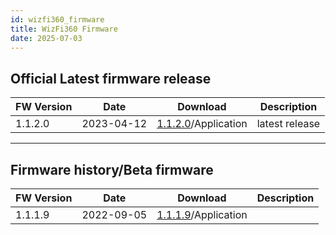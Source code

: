```yaml
---
id: wizfi360_firmware
title: WizFi360 Firmware
date: 2025-07-03
---
```


## Official Latest firmware release

| FW Version | Date       | Download                                                                         | Description    |
| ---------- | ---------- | -------------------------------------------------------------------------------- | -------------- |
| 1.1.2.0    | 2023-04-12 | <a href="/img/products/wizfi360/download/O11/WizFi360_SDK_V1.1.2.0.img" target="_blank">1.1.2.0</a>/Application | latest release |

-----

## Firmware history/Beta firmware

| FW Version | Date       | Download                                                                         | Description    |
| ---------- | ---------- | -------------------------------------------------------------------------------- | -------------- |
| 1.1.1.9    | 2022-09-05 | <a href="/img/products/wizfi360/download/O11/WizFi360_SDK_V1.1.1.9.img" target="_blank">1.1.1.9</a>/Application |                |
